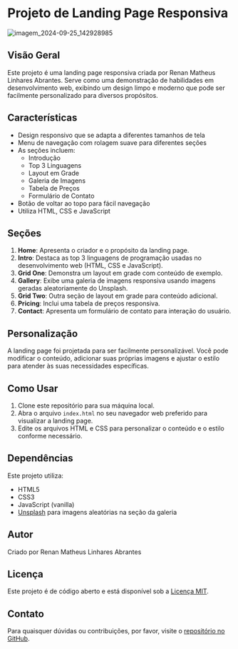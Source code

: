# Projeto de Landing Page Responsiva
![imagem_2024-09-25_142928985](https://github.com/user-attachments/assets/3589e18c-57e0-4e51-bc06-eea020f88914)

## Visão Geral

Este projeto é uma landing page responsiva criada por Renan Matheus Linhares Abrantes. Serve como uma demonstração de habilidades em desenvolvimento web, exibindo um design limpo e moderno que pode ser facilmente personalizado para diversos propósitos.

## Características

- Design responsivo que se adapta a diferentes tamanhos de tela
- Menu de navegação com rolagem suave para diferentes seções
- As seções incluem:
  - Introdução
  - Top 3 Linguagens
  - Layout em Grade
  - Galeria de Imagens
  - Tabela de Preços
  - Formulário de Contato
- Botão de voltar ao topo para fácil navegação
- Utiliza HTML, CSS e JavaScript

## Seções

1. **Home**: Apresenta o criador e o propósito da landing page.
2. **Intro**: Destaca as top 3 linguagens de programação usadas no desenvolvimento web (HTML, CSS e JavaScript).
3. **Grid One**: Demonstra um layout em grade com conteúdo de exemplo.
4. **Gallery**: Exibe uma galeria de imagens responsiva usando imagens geradas aleatoriamente do Unsplash.
5. **Grid Two**: Outra seção de layout em grade para conteúdo adicional.
6. **Pricing**: Inclui uma tabela de preços responsiva.
7. **Contact**: Apresenta um formulário de contato para interação do usuário.

## Personalização

A landing page foi projetada para ser facilmente personalizável. Você pode modificar o conteúdo, adicionar suas próprias imagens e ajustar o estilo para atender às suas necessidades específicas.

## Como Usar

1. Clone este repositório para sua máquina local.
2. Abra o arquivo `index.html` no seu navegador web preferido para visualizar a landing page.
3. Edite os arquivos HTML e CSS para personalizar o conteúdo e o estilo conforme necessário.

## Dependências

Este projeto utiliza:
- HTML5
- CSS3
- JavaScript (vanilla)
- [Unsplash](https://source.unsplash.com/) para imagens aleatórias na seção da galeria

## Autor

Criado por Renan Matheus Linhares Abrantes

## Licença

Este projeto é de código aberto e está disponível sob a [Licença MIT](LICENSE).

## Contato

Para quaisquer dúvidas ou contribuições, por favor, visite o [repositório no GitHub](https://github.com/renanmatheuslabrantes).
